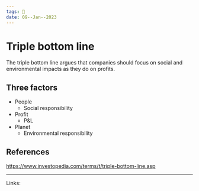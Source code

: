```yaml
---
tags: 🌱
date: 09--Jan--2023
---
```


# Triple bottom line

The triple bottom line argues that companies should focus on social and environmental impacts as they do on profits.

## Three factors
- People
    - Social responsibility
- Profit
    - P&L
- Planet
    - Environmental responsibility

## References
https://www.investopedia.com/terms/t/triple-bottom-line.asp

---
Links: 